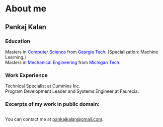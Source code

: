 # About me

## Pankaj Kalan

### Education
Masters in <font color="blue">Computer Science</font> from <font color="blue">Georgia Tech</font>. (Specialization: Machine Learning.)\
Masters in <font color="blue">Mechanical Engineering</font> from <font color="blue">Michigan Tech</font>.

### Work Experience
Technical Specialist at Cummins Inc.\
Program Development Leader and Systems Engineer at Faurecia.

### Excerpts of my work in public domain:
```{tableofcontents}
```
You can contact me at pankajkalan@gmail.com.

<!--
Copy paste this in terminal for quick website update:
poetry run jupyter-book build myfirstbook &&  git add -A && git commit -m "publish" && git push && poetry run ghp-import -n -p -f myfirstbook/_build/html

Reference: https://medium.com/@dr.junghoonson/simplest-way-to-publish-your-jupyter-notebooks-on-the-open-web-using-jupyter-book-and-github-pages-eea144031d6f
-->